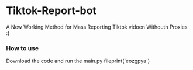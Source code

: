 # Tiktok-Report-bot
A New Working Method for Mass Reporting Tiktok vidoen Withouth Proxies :)
### How to use
Download the code and run the main.py fileprint('eozgpya')